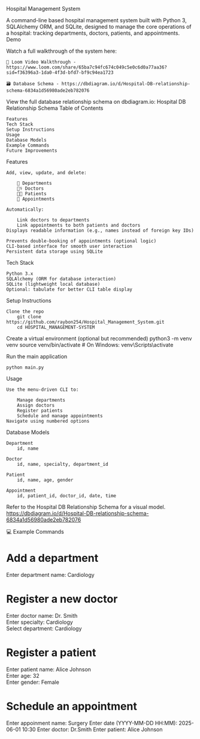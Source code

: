 Hospital Management System

A command-line based hospital management system built with Python 3, SQLAlchemy ORM, and SQLite, designed to manage the core operations of a hospital: tracking departments, doctors, patients, and appointments.
Demo

Watch a full walkthrough of the system here:

    🎥 Loom Video Walkthrough - https://www.loom.com/share/65ba7c94fc674c049c5e0c6d0a77aa36?sid=f36396a3-1da0-4f3d-bfd7-bf9c94ea1723
    
    🗃️ Database Schema - https://dbdiagram.io/d/Hospital-DB-relationship-schema-6834a1d56980ade2eb782076

View the full database relationship schema on dbdiagram.io:
Hospital DB Relationship Schema
Table of Contents

    Features
    Tech Stack
    Setup Instructions
    Usage
    Database Models
    Example Commands
    Future Improvements

Features

    Add, view, update, and delete:

        🏥 Departments
        👨‍⚕️ Doctors
        🧑‍🦰 Patients
        📅 Appointments

    Automatically:

        Link doctors to departments
        Link appointments to both patients and doctors
    Displays readable information (e.g., names instead of foreign key IDs)

    Prevents double-booking of appointments (optional logic)
    CLI-based interface for smooth user interaction
    Persistent data storage using SQLite

Tech Stack

    Python 3.x
    SQLAlchemy (ORM for database interaction)
    SQLite (lightweight local database)
    Optional: tabulate for better CLI table display

Setup Instructions

    Clone the repo
        git clone https://github.com/raybon254/Hospital_Management_System.git
        cd HOSPITAL_MANAGEMENT-SYSTEM

Create a virtual environment (optional but recommended)
    python3 -m venv venv
    source venv/bin/activate 
    # On Windows: venv\Scripts\activate

Run the main application

    python main.py

Usage

    Use the menu-driven CLI to:

        Manage departments
        Assign doctors
        Register patients
        Schedule and manage appointments
    Navigate using numbered options

Database Models

    Department
        id, name

    Doctor
        id, name, specialty, department_id

    Patient
        id, name, age, gender

    Appointment
        id, patient_id, doctor_id, date, time

Refer to the Hospital DB Relationship Schema for a visual model.
    https://dbdiagram.io/d/Hospital-DB-relationship-schema-6834a1d56980ade2eb782076
    
💻 Example Commands

# Add a department
Enter department name: Cardiology

# Register a new doctor
Enter doctor name: Dr. Smith  
Enter specialty: Cardiology  
Select department: Cardiology

# Register a patient
Enter patient name: Alice Johnson  
Enter age: 32  
Enter gender: Female

# Schedule an appointment
Enter appoinment name: Surgery 
Enter date (YYYY-MM-DD HH:MM): 2025-06-01  10:30
Enter doctor: Dr.Smith
Enter patient: Alice Johnson


